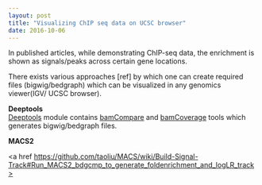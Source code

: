 ```yaml
---
layout: post
title: "Visualizing ChIP seq data on UCSC browser"
date: 2016-10-06
---
```


In  published articles, while demonstrating  ChIP-seq data, the enrichment is shown as signals/peaks  across certain gene locations.

There exists various approaches [ref] by which one can create required files (bigwig/bedgraph) which can be visualized in any genomics viewer(IGV/ UCSC browser).  

**Deeptools**        
[Deeptools](http://deeptools.readthedocs.io/en/latest/index.html) module contains [bamCompare](http://deeptools.readthedocs.io/en/latest/content/tools/bamCoverage.html) and [bamCoverage](http://deeptools.readthedocs.io/en/latest/content/tools/bamCompare.html) tools which generates bigwig/bedgraph files.


**MACS2**   

<a href https://github.com/taoliu/MACS/wiki/Build-Signal-Track#Run_MACS2_bdgcmp_to_generate_foldenrichment_and_logLR_track></a>
